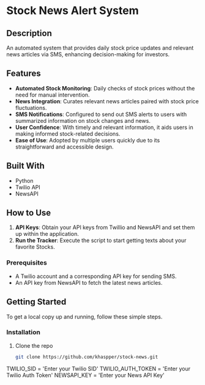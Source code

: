 # Stock News Alert System

## Description
An automated system that provides daily stock price updates and relevant news articles via SMS, enhancing decision-making for investors.

## Features
- **Automated Stock Monitoring**: Daily checks of stock prices without the need for manual intervention.
- **News Integration**: Curates relevant news articles paired with stock price fluctuations.
- **SMS Notifications**: Configured to send out SMS alerts to users with summarized information on stock changes and news.
- **User Confidence**: With timely and relevant information, it aids users in making informed stock-related decisions.
- **Ease of Use**: Adopted by multiple users quickly due to its straightforward and accessible design.

## Built With
- Python
- Twilio API
- NewsAPI

## How to Use

1. **API Keys**: Obtain your API keys from Twillio and NewsAPI and set them up within the application.
2. **Run the Tracker**: Execute the script to start getting texts about your favorite Stocks.

### Prerequisites
- A Twilio account and a corresponding API key for sending SMS.
- An API key from NewsAPI to fetch the latest news articles.

## Getting Started
To get a local copy up and running, follow these simple steps.

### Installation
1. Clone the repo
   ```sh
   git clone https://github.com/khaspper/stock-news.git
   ```

TWILIO_SID = 'Enter your Twilio SID'
TWILIO_AUTH_TOKEN = 'Enter your Twilio Auth Token'
NEWSAPI_KEY = 'Enter your News API Key'

